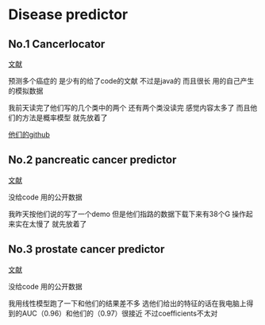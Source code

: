 # Disease predictor

## No.1 Cancerlocator

[文献](https://genomebiology.biomedcentral.com/articles/10.1186/s13059-017-1191-5?site=n_detail_link#Sec7)

预测多个癌症的 是少有的给了code的文献 不过是java的 而且很长 用的自己产生的模拟数据

我前天读完了他们写的几个类中的两个 还有两个类没读完 感觉内容太多了 而且他们的方法是概率模型 就先放着了 

[他们的github](https://github.com/jasminezhoulab/CancerLocator/tree/v1.0.1)

## No.2 pancreatic cancer predictor

[文献](https://www.tandfonline.com/doi/full/10.1080/15592294.2019.1568178?scroll=top&needAccess=true)

没给code 用的公开数据 

我昨天按他们说的写了一个demo 但是他们指路的数据下载下来有38个G 操作起来实在太慢了 就先放着了

## No.3 prostate cancer predictor

[文献](https://bmccancer.biomedcentral.com/articles/10.1186/s12885-017-3252-2#Sec2)

没给code 用的公开数据 

我用线性模型跑了一下和他们的结果差不多 选他们给出的特征的话在我电脑上得到的AUC（0.96）和他们的（0.97）很接近  不过coefficients不太对


